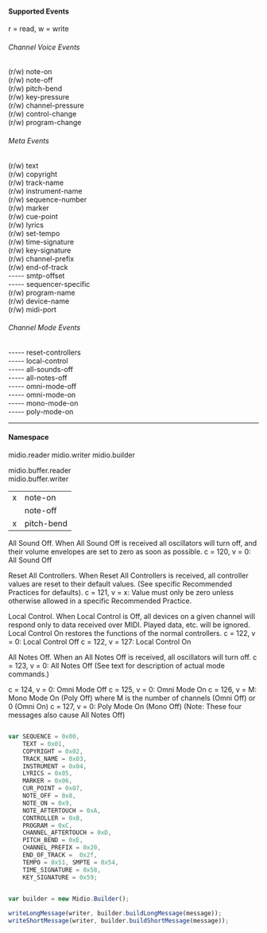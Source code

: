 #### Supported Events
r = read, w = write

###### Channel Voice Events  
(r/w) note-on   
(r/w) note-off  
(r/w) pitch-bend   
(r/w) key-pressure  
(r/w) channel-pressure  
(r/w) control-change  
(r/w) program-change  
  
###### Meta Events
(r/w) text  
(r/w) copyright  
(r/w) track-name  
(r/w) instrument-name  
(r/w) sequence-number  
(r/w) marker  
(r/w) cue-point  
(r/w) lyrics  
(r/w) set-tempo    
(r/w) time-signature  
(r/w) key-signature  
(r/w) channel-prefix  
(r/w) end-of-track  
----- smtp-offset   
----- sequencer-specific    
(r/w) program-name  
(r/w) device-name   
(r/w) midi-port 

###### Channel Mode Events
----- reset-controllers  
----- local-control  
----- all-sounds-off    
----- all-notes-off       
----- omni-mode-off  
----- omni-mode-on  
----- mono-mode-on  
----- poly-mode-on  

---
#### Namespace

midio.reader
midio.writer
midio.builder

midio.buffer.reader  
midio.buffer.writer  


|   |            |
|---|:-----------|
| x | note-on    |
|   | note-off   |
| x | pitch-bend |





All Sound Off. 
When All Sound Off is received all oscillators will turn off, and their volume envelopes are set to zero as soon 
as possible. c = 120, v = 0: All Sound Off

Reset All Controllers. 
When Reset All Controllers is received, all controller values are reset to their default values. (See specific Recommended Practices for defaults). 
c = 121, v = x: Value must only be zero unless otherwise allowed in a specific Recommended Practice.

Local Control. 
When Local Control is Off, all devices on a given channel will respond only to data received over MIDI. Played data, etc. will be ignored. Local Control On restores the functions of the normal controllers. 
c = 122, v = 0: Local Control Off
c = 122, v = 127: Local Control On

All Notes Off. 
When an All Notes Off is received, all oscillators will turn off. 
c = 123, v = 0: All Notes Off (See text for description of actual mode commands.)

c = 124, v = 0: Omni Mode Off 
c = 125, v = 0: Omni Mode On 
c = 126, v = M: Mono Mode On (Poly Off) where M is the number of channels (Omni Off) or 0 (Omni On) 
c = 127, v = 0: Poly Mode On (Mono Off) (Note: These four messages also cause All Notes Off)




```javascript

var SEQUENCE = 0x00, 
    TEXT = 0x01, 
    COPYRIGHT = 0x02, 
    TRACK_NAME = 0x03, 
    INSTRUMENT = 0x04, 
    LYRICS = 0x05, 
    MARKER = 0x06,
    CUR_POINT = 0x07, 
    NOTE_OFF = 0x8, 
    NOTE_ON = 0x9, 
    NOTE_AFTERTOUCH = 0xA, 
    CONTROLLER = 0xB, 
    PROGRAM = 0xC, 
    CHANNEL_AFTERTOUCH = 0xD,
    PITCH_BEND = 0xE, 
    CHANNEL_PREFIX = 0x20, 
    END_OF_TRACK =  0x2f, 
    TEMPO = 0x51, SMPTE = 0x54, 
    TIME_SIGNATURE = 0x58, 
    KEY_SIGNATURE = 0x59;                
    

var builder = new Midio.Builder();

writeLongMessage(writer, builder.buildLongMessage(message));
writeShortMessage(writer, builder.buildShortMessage(message));

```